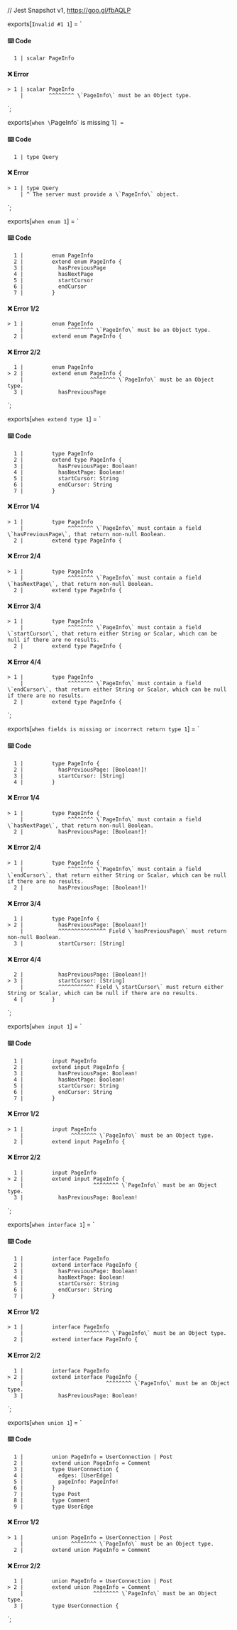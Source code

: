 // Jest Snapshot v1, https://goo.gl/fbAQLP

exports[`Invalid #1 1`] = `
#### ⌨️ Code

      1 | scalar PageInfo

#### ❌ Error

    > 1 | scalar PageInfo
        |        ^^^^^^^^ \`PageInfo\` must be an Object type.
`;

exports[`when \`PageInfo\` is missing 1`] = `
#### ⌨️ Code

      1 | type Query

#### ❌ Error

    > 1 | type Query
        | ^ The server must provide a \`PageInfo\` object.
`;

exports[`when enum 1`] = `
#### ⌨️ Code

      1 |         enum PageInfo
      2 |         extend enum PageInfo {
      3 |           hasPreviousPage
      4 |           hasNextPage
      5 |           startCursor
      6 |           endCursor
      7 |         }

#### ❌ Error 1/2

    > 1 |         enum PageInfo
        |              ^^^^^^^^ \`PageInfo\` must be an Object type.
      2 |         extend enum PageInfo {

#### ❌ Error 2/2

      1 |         enum PageInfo
    > 2 |         extend enum PageInfo {
        |                     ^^^^^^^^ \`PageInfo\` must be an Object type.
      3 |           hasPreviousPage
`;

exports[`when extend type 1`] = `
#### ⌨️ Code

      1 |         type PageInfo
      2 |         extend type PageInfo {
      3 |           hasPreviousPage: Boolean!
      4 |           hasNextPage: Boolean!
      5 |           startCursor: String
      6 |           endCursor: String
      7 |         }

#### ❌ Error 1/4

    > 1 |         type PageInfo
        |              ^^^^^^^^ \`PageInfo\` must contain a field \`hasPreviousPage\`, that return non-null Boolean.
      2 |         extend type PageInfo {

#### ❌ Error 2/4

    > 1 |         type PageInfo
        |              ^^^^^^^^ \`PageInfo\` must contain a field \`hasNextPage\`, that return non-null Boolean.
      2 |         extend type PageInfo {

#### ❌ Error 3/4

    > 1 |         type PageInfo
        |              ^^^^^^^^ \`PageInfo\` must contain a field \`startCursor\`, that return either String or Scalar, which can be null if there are no results.
      2 |         extend type PageInfo {

#### ❌ Error 4/4

    > 1 |         type PageInfo
        |              ^^^^^^^^ \`PageInfo\` must contain a field \`endCursor\`, that return either String or Scalar, which can be null if there are no results.
      2 |         extend type PageInfo {
`;

exports[`when fields is missing or incorrect return type 1`] = `
#### ⌨️ Code

      1 |         type PageInfo {
      2 |           hasPreviousPage: [Boolean!]!
      3 |           startCursor: [String]
      4 |         }

#### ❌ Error 1/4

    > 1 |         type PageInfo {
        |              ^^^^^^^^ \`PageInfo\` must contain a field \`hasNextPage\`, that return non-null Boolean.
      2 |           hasPreviousPage: [Boolean!]!

#### ❌ Error 2/4

    > 1 |         type PageInfo {
        |              ^^^^^^^^ \`PageInfo\` must contain a field \`endCursor\`, that return either String or Scalar, which can be null if there are no results.
      2 |           hasPreviousPage: [Boolean!]!

#### ❌ Error 3/4

      1 |         type PageInfo {
    > 2 |           hasPreviousPage: [Boolean!]!
        |           ^^^^^^^^^^^^^^^ Field \`hasPreviousPage\` must return non-null Boolean.
      3 |           startCursor: [String]

#### ❌ Error 4/4

      2 |           hasPreviousPage: [Boolean!]!
    > 3 |           startCursor: [String]
        |           ^^^^^^^^^^^ Field \`startCursor\` must return either String or Scalar, which can be null if there are no results.
      4 |         }
`;

exports[`when input 1`] = `
#### ⌨️ Code

      1 |         input PageInfo
      2 |         extend input PageInfo {
      3 |           hasPreviousPage: Boolean!
      4 |           hasNextPage: Boolean!
      5 |           startCursor: String
      6 |           endCursor: String
      7 |         }

#### ❌ Error 1/2

    > 1 |         input PageInfo
        |               ^^^^^^^^ \`PageInfo\` must be an Object type.
      2 |         extend input PageInfo {

#### ❌ Error 2/2

      1 |         input PageInfo
    > 2 |         extend input PageInfo {
        |                      ^^^^^^^^ \`PageInfo\` must be an Object type.
      3 |           hasPreviousPage: Boolean!
`;

exports[`when interface 1`] = `
#### ⌨️ Code

      1 |         interface PageInfo
      2 |         extend interface PageInfo {
      3 |           hasPreviousPage: Boolean!
      4 |           hasNextPage: Boolean!
      5 |           startCursor: String
      6 |           endCursor: String
      7 |         }

#### ❌ Error 1/2

    > 1 |         interface PageInfo
        |                   ^^^^^^^^ \`PageInfo\` must be an Object type.
      2 |         extend interface PageInfo {

#### ❌ Error 2/2

      1 |         interface PageInfo
    > 2 |         extend interface PageInfo {
        |                          ^^^^^^^^ \`PageInfo\` must be an Object type.
      3 |           hasPreviousPage: Boolean!
`;

exports[`when union 1`] = `
#### ⌨️ Code

      1 |         union PageInfo = UserConnection | Post
      2 |         extend union PageInfo = Comment
      3 |         type UserConnection {
      4 |           edges: [UserEdge]
      5 |           pageInfo: PageInfo!
      6 |         }
      7 |         type Post
      8 |         type Comment
      9 |         type UserEdge

#### ❌ Error 1/2

    > 1 |         union PageInfo = UserConnection | Post
        |               ^^^^^^^^ \`PageInfo\` must be an Object type.
      2 |         extend union PageInfo = Comment

#### ❌ Error 2/2

      1 |         union PageInfo = UserConnection | Post
    > 2 |         extend union PageInfo = Comment
        |                      ^^^^^^^^ \`PageInfo\` must be an Object type.
      3 |         type UserConnection {
`;
